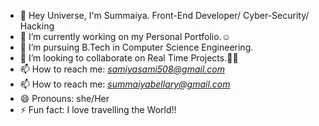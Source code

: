 - 👋 Hey Universe, I'm Summaiya. Front-End Developer/ Cyber-Security/ Hacking
- 🔭 I’m currently working on my Personal Portfolio.☺️
- 🌱 I’m pursuing B.Tech in Computer Science Engineering.
- 👯 I’m looking to collaborate on Real Time Projects.🧑‍💻
- 📫 How to reach me: *samiyasami508@gmail.com*
- 📫 How to reach me: *summaiyabellary@gmail.com*
- 😄 Pronouns: she/Her
- ⚡ Fun fact: I love travelling the World!!
